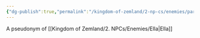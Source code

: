 ```yaml
---
{"dg-publish":true,"permalink":"/kingdom-of-zemland/2-np-cs/enemies/pariah/","tags":["Enemies"]}
---
```



A pseudonym of [[Kingdom of Zemland/2. NPCs/Enemies/Ella\|Ella]]  
